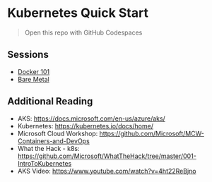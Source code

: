 # Kubernetes Quick Start

> Open this repo with GitHub Codespaces

## Sessions

- [Docker 101](01-Docker101/README.md)
- [Bare Metal](02-Bare-metal-setup/README.md)

## Additional Reading

- AKS: <https://docs.microsoft.com/en-us/azure/aks/>
- Kubernetes: <https://kubernetes.io/docs/home/>
- Microsoft Cloud Workshop: <https://github.com/Microsoft/MCW-Containers-and-DevOps>
- What the Hack - k8s: <https://github.com/Microsoft/WhatTheHack/tree/master/001-IntroToKubernetes>
- AKS Video: <https://www.youtube.com/watch?v=4ht22ReBjno>
